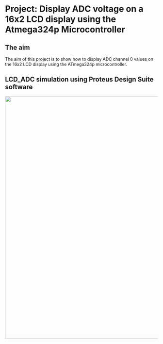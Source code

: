 # Project: Display ADC voltage on a 16x2 LCD display using the Atmega324p Microcontroller

## The aim
The aim of this project is to show how to display ADC channel 0 values on the 16x2 LCD display using the ATmega324p microcontroller.

## LCD_ADC simulation using Proteus Design Suite software

<img src="https://github.com/user-attachments/assets/87815bce-2e9a-44e2-96c8-0befd238c1e9" width="800">

